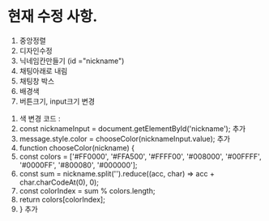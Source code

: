 <h1>현재 수정 사항.</h1>
<ol>
  <li>중앙정렬
  <li>디자인수정
  <li>닉네임칸만들기 (id ="nickname")
  <li>채팅아래로 내림
  <li>채팅창 박스
  <li>배경색
  <li>버튼크기, input크기 변경


</ol>

<ol>
  <li> 색 변경 코드 : 
  <li> const nicknameInput = document.getElementById('nickname'); 추가
  <li> message.style.color = chooseColor(nicknameInput.value); 추가
  <li> function chooseColor(nickname) {
  <li>      const colors = ['#FF0000', '#FFA500', '#FFFF00', '#008000', '#00FFFF', '#0000FF', '#800080', '#000000'];
  <li>      const sum = nickname.split('').reduce((acc, char) => acc + char.charCodeAt(0), 0);
  <li>      const colorIndex = sum % colors.length;
  <li>      return colors[colorIndex];
  <li>  } 추가
</ol>
